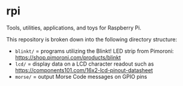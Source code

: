 # rpi

Tools, utilities, applications, and toys for Raspberry Pi.

This repository is broken down into the following directory structure:

* `blinkt/` = programs utilizing the Blinkt! LED strip from Pimoroni: https://shop.pimoroni.com/products/blinkt
* `lcd/` = display data on a LCD character readout such as https://components101.com/16x2-lcd-pinout-datasheet
* `morse/` = output Morse Code messages on GPIO pins
